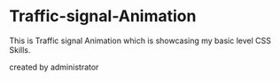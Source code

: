 # Traffic-signal-Animation

<p>This is Traffic signal Animation which is showcasing my basic level CSS Skills.</p>

<p>created by administrator</p>
